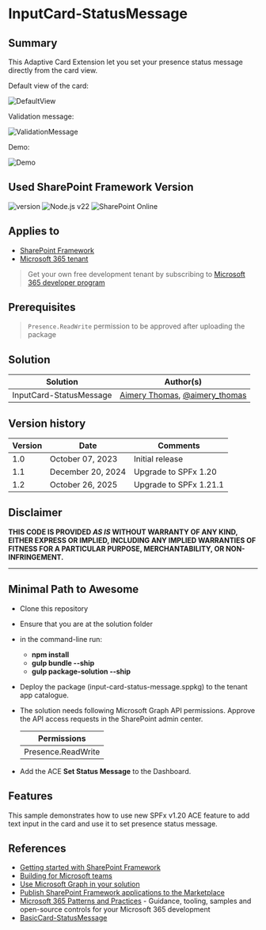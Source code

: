 # InputCard-StatusMessage

## Summary

This Adaptive Card Extension let you set your presence status message directly from the card view.

Default view of the card:

![DefaultView](./assets/DefaultView.png)

Validation message:

![ValidationMessage](./assets/ValidationMessage.png)

Demo:

![Demo](./assets/StatusMessageGif.gif)

## Used SharePoint Framework Version

![version](https://img.shields.io/badge/version-1.21.1-green.svg)
![Node.js v22](https://img.shields.io/badge/Node.js-v22-green.svg)
![SharePoint Online](https://img.shields.io/badge/SharePoint-Online-yellow.svg)

## Applies to

- [SharePoint Framework](https://aka.ms/spfx)
- [Microsoft 365 tenant](https://docs.microsoft.com/en-us/sharepoint/dev/spfx/set-up-your-developer-tenant)

> Get your own free development tenant by subscribing to [Microsoft 365 developer program](http://aka.ms/o365devprogram)

## Prerequisites

> `Presence.ReadWrite` permission to be approved after uploading the package

## Solution

| Solution    | Author(s)                                               |
| ----------- | ------------------------------------------------------- |
| InputCard-StatusMessage | [Aimery Thomas](https://github.com/a1mery), [@aimery_thomas](https://twitter.com/aimery_thomas) |

## Version history

| Version | Date             | Comments        |
| ------- | ---------------- | --------------- |
| 1.0     | October 07, 2023 | Initial release |
| 1.1     | December 20, 2024 | Upgrade to SPFx 1.20 |
| 1.2     | October 26, 2025 | Upgrade to SPFx 1.21.1 |

## Disclaimer

**THIS CODE IS PROVIDED _AS IS_ WITHOUT WARRANTY OF ANY KIND, EITHER EXPRESS OR IMPLIED, INCLUDING ANY IMPLIED WARRANTIES OF FITNESS FOR A PARTICULAR PURPOSE, MERCHANTABILITY, OR NON-INFRINGEMENT.**

---

## Minimal Path to Awesome

- Clone this repository
- Ensure that you are at the solution folder
- in the command-line run:
  - **npm install**
  - **gulp bundle --ship**
  - **gulp package-solution --ship**
- Deploy the package (input-card-status-message.sppkg) to the tenant app catalogue.
- The solution needs following Microsoft Graph API permissions. Approve the API access requests in the SharePoint admin center.

  | Permissions               |
  |---------------------------|
  | Presence.ReadWrite |

- Add the ACE **Set Status Message** to the Dashboard.

## Features

This sample demonstrates how to use new SPFx v1.20 ACE feature to add text input in the card and use it to set presence status message.

## References

- [Getting started with SharePoint Framework](https://docs.microsoft.com/en-us/sharepoint/dev/spfx/set-up-your-developer-tenant)
- [Building for Microsoft teams](https://docs.microsoft.com/en-us/sharepoint/dev/spfx/build-for-teams-overview)
- [Use Microsoft Graph in your solution](https://docs.microsoft.com/en-us/sharepoint/dev/spfx/web-parts/get-started/using-microsoft-graph-apis)
- [Publish SharePoint Framework applications to the Marketplace](https://docs.microsoft.com/en-us/sharepoint/dev/spfx/publish-to-marketplace-overview)
- [Microsoft 365 Patterns and Practices](https://aka.ms/m365pnp) - Guidance, tooling, samples and open-source controls for your Microsoft 365 development
- [BasicCard-StatusMessage](https://github.com/pnp/sp-dev-fx-aces/tree/main/samples/BasicCard-StatusMessage#basiccard-statusmessage)
